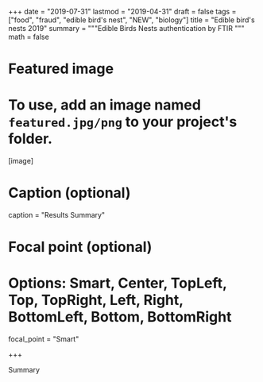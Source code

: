 
+++
date = "2019-07-31"
lastmod = "2019-04-31"
draft = false
tags = ["food", "fraud", "edible bird's nest", "NEW", "biology"]
title = "Edible bird's nests 2019"
summary = """Edible Birds Nests authentication by FTIR
"""
math = false

# Featured image
# To use, add an image named `featured.jpg/png` to your project's folder. 
[image]
  # Caption (optional)
  caption = "Results Summary"
  
  # Focal point (optional)
  # Options: Smart, Center, TopLeft, Top, TopRight, Left, Right, BottomLeft, Bottom, BottomRight
  focal_point = "Smart"

+++

Summary

